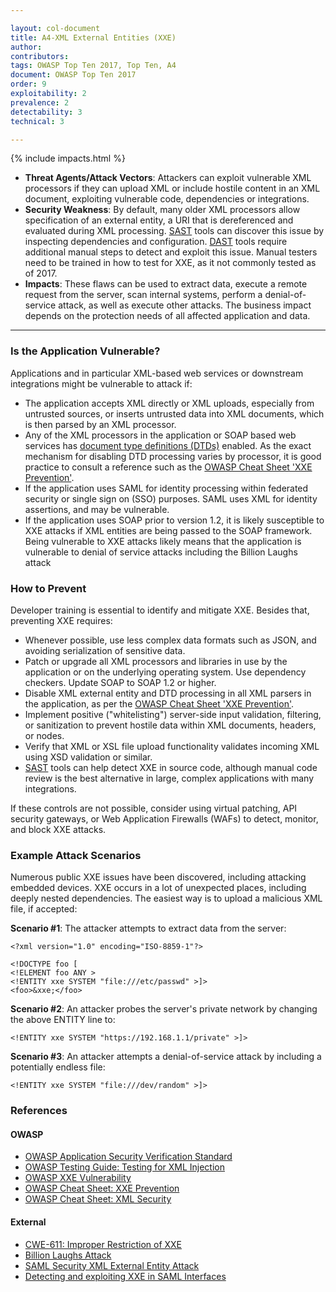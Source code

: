 ```yaml
---

layout: col-document
title: A4-XML External Entities (XXE)
author:
contributors:
tags: OWASP Top Ten 2017, Top Ten, A4
document: OWASP Top Ten 2017
order: 9
exploitability: 2
prevalence: 2
detectability: 3
technical: 3

---
```


{% include impacts.html %}

* **Threat Agents/Attack Vectors**: Attackers can exploit vulnerable XML processors if they can upload XML or include hostile content in an XML document, exploiting vulnerable code, dependencies or integrations.
* **Security Weakness**: By default, many older XML processors allow specification of an external entity, a URI that is dereferenced and evaluated during XML processing.
[SAST](/www-community/Source_Code_Analysis_Tools) tools can discover this issue by inspecting dependencies and configuration. [DAST](/www-community/Vulnerability_Scanning_Tools) tools require additional manual steps to detect and exploit this issue. Manual testers need to be trained in how to test for XXE, as it not commonly tested as of 2017.
* **Impacts**: These flaws can be used to extract data, execute a remote request from the server, scan internal systems, perform a denial-of-service attack, as well as execute other attacks. The business impact depends on the protection needs of all affected application and data.

---

### Is the Application Vulnerable?

Applications and in particular XML-based web services or downstream integrations might be vulnerable to attack if:

* The application accepts XML directly or XML uploads, especially from untrusted sources, or inserts untrusted data into XML documents, which is then parsed by an XML processor.
* Any of the XML processors in the application or SOAP based web services has [document type definitions (DTDs)](https://en.wikipedia.org/wiki/Document_type_definition) enabled. As the exact mechanism for disabling DTD processing varies by processor, it is good practice to consult a reference such as the [OWASP Cheat Sheet 'XXE Prevention'](https://cheatsheetseries.owasp.org/cheatsheets/XML_External_Entity_Prevention_Cheat_Sheet.html).
* If the application uses SAML for identity processing within federated security or single sign on (SSO) purposes. SAML uses XML for identity assertions, and may be vulnerable.
* If the application uses SOAP prior to version 1.2, it is likely susceptible to XXE attacks if XML entities are being passed to the SOAP framework.
Being vulnerable to XXE attacks likely means that the application is vulnerable to denial of service attacks including the Billion Laughs attack

### How to Prevent

Developer training is essential to identify and mitigate XXE. Besides that, preventing XXE requires:

* Whenever possible, use less complex data formats such as JSON, and avoiding serialization of sensitive data.
* Patch or upgrade all XML processors and libraries in use by the application or on the underlying operating system. Use dependency checkers. Update SOAP to SOAP 1.2 or higher.
* Disable XML external entity and DTD processing in all XML parsers in the application, as per the [OWASP Cheat Sheet 'XXE Prevention'](https://cheatsheetseries.owasp.org/cheatsheets/XML_External_Entity_Prevention_Cheat_Sheet.html).
* Implement positive ("whitelisting") server-side input validation, filtering, or sanitization to prevent hostile data within XML documents, headers, or nodes.
* Verify that XML or XSL file upload functionality validates incoming XML using XSD validation or similar.
* [SAST](/www-community/Source_Code_Analysis_Tools) tools can help detect XXE in source code, although manual code review is the best alternative in large, complex applications with many integrations.

If these controls are not possible, consider using virtual patching, API security gateways, or Web Application Firewalls (WAFs) to detect, monitor, and block XXE attacks.

### Example Attack Scenarios

Numerous public XXE issues have been discovered, including attacking embedded devices. XXE occurs in a lot of unexpected places, including deeply nested dependencies. The easiest way is to upload a malicious XML file, if accepted:

**Scenario #1**: The attacker attempts to extract data from the server:

    <?xml version="1.0" encoding="ISO-8859-1"?>

    <!DOCTYPE foo [
    <!ELEMENT foo ANY >
    <!ENTITY xxe SYSTEM "file:///etc/passwd" >]>
    <foo>&xxe;</foo>

**Scenario #2**: An attacker probes the server's private network by changing the above ENTITY line to:

    <!ENTITY xxe SYSTEM "https://192.168.1.1/private" >]>

**Scenario #3**: An attacker attempts a denial-of-service attack by including a potentially endless file:

    <!ENTITY xxe SYSTEM "file:///dev/random" >]>


### References

#### OWASP

* [OWASP Application Security Verification Standard](/www-project-application-security-verification-standard)
* [OWASP Testing Guide: Testing for XML Injection](/www-project-testing)
* [OWASP XXE Vulnerability](/www-community/vulnerabilities/XML_External_Entity_(XXE)_Processing)
* [OWASP Cheat Sheet: XXE Prevention](https://cheatsheetseries.owasp.org/cheatsheets/XML_External_Entity_Prevention_Cheat_Sheet.html)
* [OWASP Cheat Sheet: XML Security](https://cheatsheetseries.owasp.org/cheatsheets/XML_Security_Cheat_Sheet.html)

#### External

* [CWE-611: Improper Restriction of XXE](https://cwe.mitre.org/data/definitions/611.html)
* [Billion Laughs Attack](https://en.wikipedia.org/wiki/Billion_laughs_attack)
* [SAML Security XML External Entity Attack](https://secretsofappsecurity.blogspot.tw/2017/01/saml-security-xml-external-entity-attack.html)
* [Detecting and exploiting XXE in SAML Interfaces](https://web-in-security.blogspot.tw/2014/11/detecting-and-exploiting-xxe-in-saml.html)